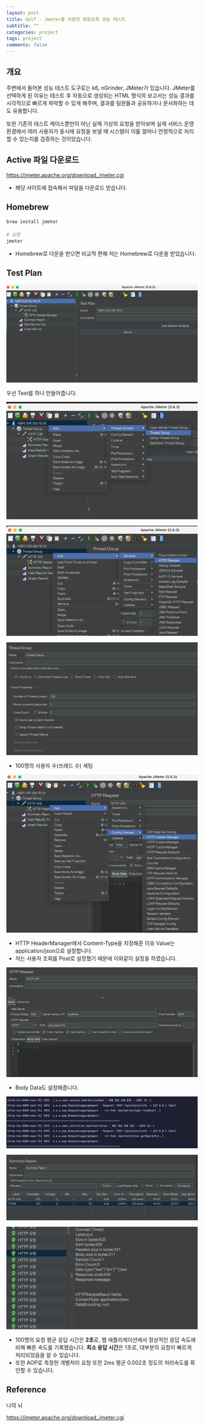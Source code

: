 ```yaml
---
layout: post
title: Golf - Jmeter를 이용한 회원조회 성능 테스트
subtitle: ""
categories: project
tags: project
comments: false
---
```


## 개요

주변에서 들어본 성능 테스트 도구로는 k6, nGrinder, JMeter가 있습니다.
JMeter를 선택하게 된 이유는 테스트 후 자동으로 생성되는 HTML 형식의 보고서는 성능 결과를 시각적으로 
빠르게 파악할 수 있게 해주며, 결과를 팀원들과 공유하거나 문서화하는 데도 유용합니다.

또한 기존의 테스트 케이스뿐만이 아닌 실제 가상의 요청을 받아보며 
실제 서비스 운영 환경에서 여러 사용자가 동시에 요청을 보낼 때 시스템이 이를 얼마나 안정적으로 처리할 수 있는지를 검증하는 것이었습니다.

## Active 파일 다운로드

<https://jmeter.apache.org/download_jmeter.cgi>

- 해당 사이트에 접속해서 파일을 다운로드 받습니다.

## Homebrew

```bash
brew install jmeter

# 실행
jmeter
```

- Homebrew로 다운을 받으면 비교적 편해 저는 Homebrew로 다운을 받았습니다.

## Test Plan

![img.png](/assets/img/projects/golf/img_5.png)

우선 Test를 하나 만들어줍니다.

![img.png](/assets/img/projects/golf/img_6.png)

![img.png](/assets/img/projects/golf/img_7.png)

![img.png](/assets/img/projects/golf/img_8.png)

- 100명의 사용자 수(쓰레드 수) 세팅

![img.png](/assets/img/projects/golf/img_9.png)

- HTTP HeaderManager에서 Content-Type을 지정해준 이유 Value는 application/json으로 설정합니다.
- 저는 사용자 조회를 Post로 설정했기 때문에 이와같이 설정을 하였습니다.

![img.png](/assets/img/projects/golf/img_10.png)

- Body Data도 설정해줍니다.

![img.png](/assets/img/projects/golf/img_11.png)

![img.png](/assets/img/projects/golf/img_12.png)

![img.png](/assets/img/projects/golf/img_13.png)

- 100명의 요청 평균 응답 시간은 **2초**로, 웹 애플리케이션에서 정상적인 응답 속도에 비해 빠른 속도를 기록했습니다. **최소 응답 시간**은 1초로, 대부분의 요청이 빠르게 처리되었음을 알 수 있습니다.
- 또한 AOP로 측정한 개별처리 요청 또한 2ms 평균 0.002초 정도의 처리속도를 확인할 수 있습니다.

## Reference

나의 뇌

<https://jmeter.apache.org/download_jmeter.cgi>
